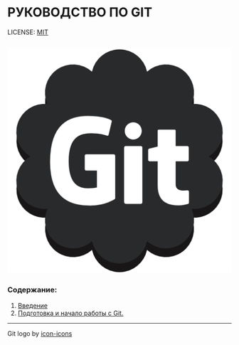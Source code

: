 # **РУКОВОДСТВО ПО GIT**

LICENSE: [MIT](license.md)

![git-logo](git-logo.png)
---
### Содержание:
1. [Введение](/Introduction.md)
2. [Подготовка и начало работы с Git.](repository.md)


---
Git logo by [icon-icons](https://www.icon-icons.com)


